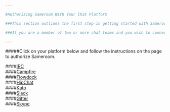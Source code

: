```yaml
---

#Authorizing Sameroom With Your Chat Platform

###This section outlines the first step in getting started with Sameroom. You'll need to authorize Sameroom to integrate with your chat platform. 

###If you are a member of two or more chat teams and you wish to connect channels or rooms between teams, pick one platform to authorize first and then [add more platforms](/getting-started/en/accounts/README) to your account later.

---
```


#####Click on your platform below and follow the instructions on the page to authorize Sameroom.

####[IRC](/getting-started/en/authorizing/irc)  
####[Campfire](/getting-started/en/authorizing/campfire)  
####[Flowdock](/getting-started/en/authorizing/flowdock)  
####[HipChat](/getting-started/en/authorizing/hipchat)  
####[Kato](/getting-started/en/authorizing/kato)  
####[Slack](/getting-started/en/authorizing/slack)  
####[Gitter](/getting-started/en/authorizing/gitter)  
####[Skype](/getting-started/en/authorizing/skype)
